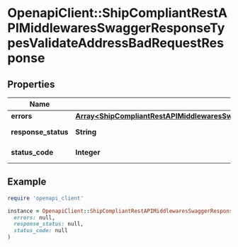 # OpenapiClient::ShipCompliantRestAPIMiddlewaresSwaggerResponseTypesValidateAddressBadRequestResponse

## Properties

| Name | Type | Description | Notes |
| ---- | ---- | ----------- | ----- |
| **errors** | [**Array&lt;ShipCompliantRestAPIMiddlewaresSwaggerResponseTypesAddressBadRequestResponseError&gt;**](ShipCompliantRestAPIMiddlewaresSwaggerResponseTypesAddressBadRequestResponseError.md) |  | [optional] |
| **response_status** | **String** |  | [optional][default to &#39;Failure&#39;] |
| **status_code** | **Integer** |  | [optional][default to STATUS_CODE::N400] |

## Example

```ruby
require 'openapi_client'

instance = OpenapiClient::ShipCompliantRestAPIMiddlewaresSwaggerResponseTypesValidateAddressBadRequestResponse.new(
  errors: null,
  response_status: null,
  status_code: null
)
```

